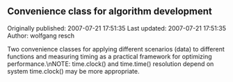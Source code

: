 ## Convenience class for algorithm development

Originally published: 2007-07-21 17:51:35
Last updated: 2007-07-21 17:51:35
Author: wolfgang resch

Two convenience classes for applying different scenarios (data) to different functions and measuring timing as a practical framework for optimizing performance.\nNOTE:  time.clock() and time.time() resolution depend on system time.clock() may be more appropriate.